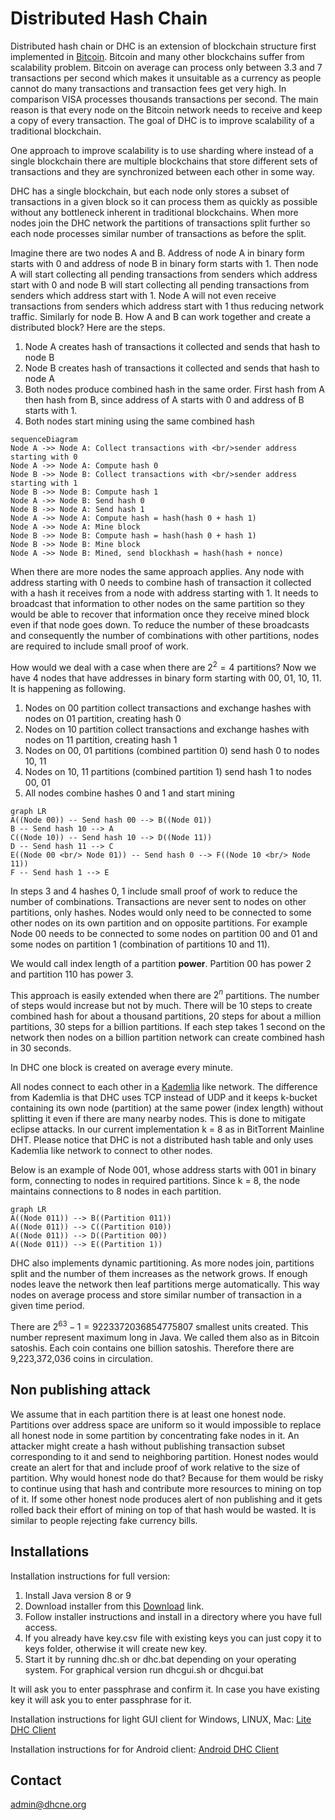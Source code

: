 


# Distributed Hash Chain
Distributed hash chain or DHC is an extension of blockchain structure first implemented in [Bitcoin](https://bitcoin.org/bitcoin.pdf). Bitcoin and many other blockchains suffer from scalability problem. Bitcoin on average can process only between 3.3 and 7 transactions per second which makes it unsuitable as a currency as people cannot do many transactions and transaction fees get very high. In comparison VISA processes thousands transactions per second. The main reason is that every node on the Bitcoin network needs to receive and keep a copy of every transaction. The goal of DHC is to improve scalability of a traditional blockchain.

One approach to improve scalability is to use sharding where instead of a single blockchain there are multiple blockchains that store different sets of transactions and they are synchronized between each other in some way.

DHC has a single blockchain, but each node only stores a subset of transactions in a given block so it can process them as quickly as possible without any bottleneck inherent in traditional blockchains. When more nodes join the DHC network the partitions of transactions split further so each node processes similar number of transactions as before the split.

Imagine there are two nodes A and B. Address of node A in binary form starts with 0 and address of node B in binary form starts with 1. Then node A will start collecting all pending transactions from senders which address start with 0 and node B will start collecting all pending transactions from senders which address start with 1. Node A will not even receive transactions from senders which address start with 1 thus reducing network traffic. Similarly for node B. How A and B can work together and create a distributed block? Here are the steps.

 1. Node A creates hash of transactions it collected and sends that hash to node B
 2. Node B creates hash of transactions it collected and sends that hash to node A
 3. Both nodes produce combined hash in the same order. First hash from A then hash from B, since address of A starts with 0 and address of B starts with 1.
 4. Both nodes start mining using the same combined hash

```mermaid
sequenceDiagram
Node A ->> Node A: Collect transactions with <br/>sender address starting with 0
Node A ->> Node A: Compute hash 0
Node B ->> Node B: Collect transactions with <br/>sender address starting with 1
Node B ->> Node B: Compute hash 1
Node A ->> Node B: Send hash 0
Node B ->> Node A: Send hash 1
Node A ->> Node A: Compute hash = hash(hash 0 + hash 1)
Node A ->> Node A: Mine block
Node B ->> Node B: Compute hash = hash(hash 0 + hash 1)
Node B ->> Node B: Mine block
Node A ->> Node B: Mined, send blockhash = hash(hash + nonce)
```
When there are more nodes the same approach applies. Any node with address starting with 0 needs to combine hash of transaction it collected with a hash it receives from a node with address starting with 1. It needs to broadcast that information to other nodes on the same partition so they would be able to recover that information once they receive mined block even if that node goes down. To reduce the number of these broadcasts and consequently the number of combinations with other partitions, nodes are required to include small proof of work.

How would we deal with a case when there are $2^2 = 4$ partitions? Now we have 4 nodes that have addresses in binary form starting with 00, 01, 10, 11. It is happening as following.

 1. Nodes on 00 partition collect transactions and exchange hashes with nodes on 01 partition, creating hash 0
 2. Nodes on 10 partition collect transactions and exchange hashes with nodes on 11 partition, creating hash 1
 3. Nodes on 00, 01 partitions (combined partition 0) send hash 0 to nodes 10, 11
 4. Nodes on 10, 11 partitions (combined partition 1) send hash 1 to nodes 00, 01
 5. All nodes combine hashes 0 and 1 and start mining

```mermaid
graph LR
A((Node 00)) -- Send hash 00 --> B((Node 01))
B -- Send hash 10 --> A
C((Node 10)) -- Send hash 10 --> D((Node 11))
D -- Send hash 11 --> C
E((Node 00 <br/> Node 01)) -- Send hash 0 --> F((Node 10 <br/> Node 11))
F -- Send hash 1 --> E
```

In steps 3 and 4 hashes 0, 1 include small proof of work to reduce the number of combinations. Transactions are never sent to nodes on other partitions, only hashes. Nodes would only need to be connected to some other nodes on its own partition and on opposite partitions. For example Node 00 needs to be connected to some nodes on partition 00 and 01 and some nodes on partition 1 (combination of partitions 10 and 11).

We would call index length of a partition **power**. Partition 00 has power 2 and partition 110 has power 3.

This approach is easily extended when there are $2^n$ partitions. The number of steps would increase but not by much. There will be 10 steps to create combined hash for about a thousand partitions, 20 steps for about a million partitions, 30 steps for a billion partitions. If each step takes 1 second on the network then nodes on a billion partition network can create combined hash in 30 seconds.

In DHC one block is created on average every minute.

All nodes connect to each other in a [Kademlia](http://pdos.csail.mit.edu/~petar/papers/maymounkov-kademlia-lncs.pdf) like network. The difference from Kademlia is that DHC uses TCP instead of UDP and it keeps k-bucket containing its own node (partition) at the same power (index length) without splitting it even if there are many nearby nodes. This is done to mitigate eclipse attacks. In our current implementation k = 8 as in BitTorrent Mainline DHT. Please notice that DHC is not a distributed hash table and only uses Kademlia like network to connect to other nodes.

Below is an example of Node 001, whose address starts with 001 in binary form, connecting to nodes in required partitions. Since k = 8, the node maintains connections to 8 nodes in each partition.

```mermaid
graph LR
A((Node 011)) --> B((Partition 011))
A((Node 011)) --> C((Partition 010))
A((Node 011)) --> D((Partition 00))
A((Node 011)) --> E((Partition 1))
```

DHC also implements dynamic partitioning. As more nodes join, partitions split and the number of them increases as the network grows. If enough nodes leave the network then leaf partitions merge automatically. This way nodes on average process and store similar number of transaction in a given time period.

There are $2^{63} - 1 = 9223372036854775807$ smallest units created. This number represent maximum long in Java. We called them also as in Bitcoin satoshis. Each coin contains one billion satoshis. Therefore there are 9,223,372,036 coins in circulation.

## Non publishing attack

We assume that in each partition there is at least one honest node. Partitions over address space are uniform so it would impossible to replace all honest node in some partition by concentrating fake nodes in it. An attacker might create a hash without publishing transaction subset corresponding to it and send to neighboring partition. Honest nodes would create an alert for that and include proof of work relative to the size of partition. Why would honest node do that? Because for them would be risky to continue using that hash and contribute more resources to mining on top of it. If some other honest node produces alert of non publishing and it gets rolled back their effort of mining on top of that hash would be wasted. It is similar to people rejecting fake currency bills. 

## Installations

Installation instructions for full version:

1. Install Java version 8 or 9
2. Download installer from this <a href="https://drive.google.com/file/d/1QeGQoQCzm0wR4zcNhhS3duOIlLR6Kphh/view?usp=sharing" target="_blank" download="dhc-installer">Download</a> link.
3. Follow installer instructions and install in a directory where you have full access.
4. If you already have key.csv file with existing keys you can just copy it to keys folder, otherwise it will create new key. 
5. Start it by running dhc.sh or dhc.bat depending on your operating system. For graphical version run dhcgui.sh or dhcgui.bat

It will ask you to enter passphrase and confirm it. In case you have existing key it will ask you to enter passphrase for it.

Installation instructions for light GUI client for Windows, LINUX, Mac: <a href="https://bitbucket.org/dhchain/dhcclient/src/master/">Lite DHC Client</a>

Installation instructions for for Android client: <a href="https://bitbucket.org/dhchain/dhcandroid/src/master/">Android DHC Client</a>

## Contact
admin@dhcne.org



